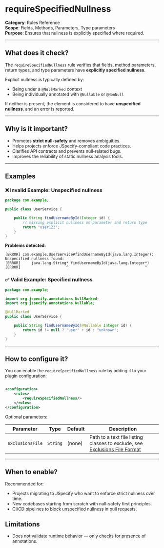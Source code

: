 # requireSpecifiedNullness

**Category**: Rules Reference  
**Scope**: Fields, Methods, Parameters, Type parameters  
**Purpose**: Ensures that nullness is explicitly specified where required.

---

## What does it check?

The `requireSpecifiedNullness` rule verifies that fields, method parameters, return types, and type
parameters have **explicitly specified nullness**.

Explicit nullness is typically defined by:

- Being under a `@NullMarked` context
- Being individually annotated with `@Nullable` or `@NonNull`

If neither is present, the element is considered to have **unspecified nullness**, and an error is
reported.

---

## Why is it important?

- Promotes **strict null-safety** and removes ambiguities.
- Helps projects enforce JSpecify-compliant code practices.
- Clarifies API contracts and prevents null-related bugs.
- Improves the reliability of static nullness analysis tools.

---

## Examples

### ❌ Invalid Example: Unspecified nullness

```java
package com.example;

public class UserService {

    public String findUsernameById(Integer id) {
        // missing explicit nullness on parameter and return type
        return "user123";
    }
}
```

**Problems detected:**

```
[ERROR] com.example.UserService#findUsernameById(java.lang.Integer): Unspecified nullness found:
[ERROR]     java.lang.String* findUsernameById(java.lang.Integer*)
[ERROR]                     ^                                   ^ 
```

### ✅ Valid Example: Specified nullness

```java
package com.example;

import org.jspecify.annotations.NullMarked;
import org.jspecify.annotations.Nullable;

@NullMarked
public class UserService {

    public String findUsernameById(@Nullable Integer id) {
        return id != null ? "user" + id : "unknown";
    }
}
```

---

## How to configure it?

You can enable the `requireSpecifiedNullness` rule by adding it to your plugin configuration:

```xml

<configuration>
    <rules>
        <requireSpecifiedNullness/>
    </rules>
</configuration>
```

Optional parameters:

| Parameter        | Type     | Default	 | Description                                                                                                      |
|------------------|----------|----------|------------------------------------------------------------------------------------------------------------------|
| `exclusionsFile` | `String` | (none)   | Path to a text file listing classes to exclude, see [Exclusions File Format](/docs/file-formats/exclusions-file) |

---

## When to enable?

Recommended for:

* Projects migrating to JSpecify who want to enforce strict nullness over time.
* New codebases starting from scratch with null-safety first principles.
* CI/CD pipelines to block unspecified nullness in pull requests.

## Limitations

* Does not validate runtime behavior — only checks for presence of annotations.
